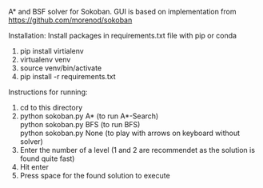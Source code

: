 A* and BSF solver for Sokoban.
GUI is based on implementation from https://github.com/morenod/sokoban

Installation:
Install packages in requirements.txt file with pip or conda
1. pip install virtialenv
2. virtualenv venv
3. source venv/bin/activate
4. pip install -r requirements.txt

Instructions for running:

1.  cd to this directory
2.  python sokoban.py A* (to run A*-Search)  
    python sokoban.py BFS (to run BFS)  
    python sokoban.py None (to play with arrows on keyboard without solver)
3.  Enter the number of a level (1 and 2 are recommendet as the solution is found quite fast)
4.  Hit enter
5.  Press space for the found solution to execute
